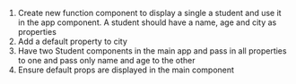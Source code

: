 1. Create new function component to display a single a student and use it in the app component. A student should have a name, age and city as properties
2. Add a default property to city
3. Have two Student components in the main app and pass in all properties to one and pass only name and age to the other
4. Ensure default props are displayed in the main component
